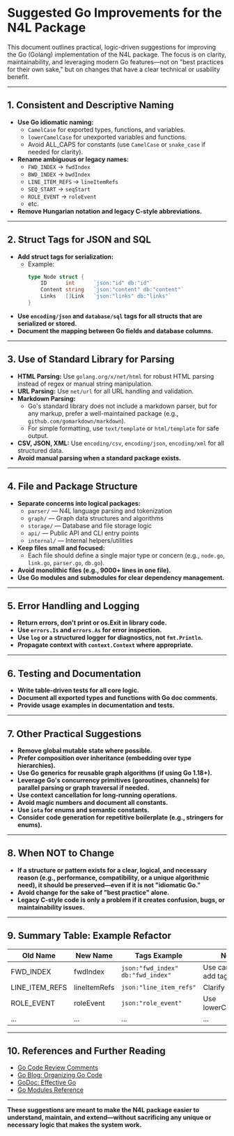 # Suggested Go Improvements for the N4L Package

This document outlines practical, logic-driven suggestions for improving the Go (Golang) implementation of the N4L package. The focus is on clarity, maintainability, and leveraging modern Go features—not on "best practices for their own sake," but on changes that have a clear technical or usability benefit.

---

## 1. **Consistent and Descriptive Naming**

- **Use Go idiomatic naming:**
  - `CamelCase` for exported types, functions, and variables.
  - `lowerCamelCase` for unexported variables and functions.
  - Avoid ALL_CAPS for constants (use `CamelCase` or `snake_case` if needed for clarity).
- **Rename ambiguous or legacy names:**
  - `FWD_INDEX` → `fwdIndex`
  - `BWD_INDEX` → `bwdIndex`
  - `LINE_ITEM_REFS` → `lineItemRefs`
  - `SEQ_START` → `seqStart`
  - `ROLE_EVENT` → `roleEvent`
  - etc.
- **Remove Hungarian notation and legacy C-style abbreviations.**

---

## 2. **Struct Tags for JSON and SQL**

- **Add struct tags for serialization:**
  - Example:
    ```go
    type Node struct {
        ID      int      `json:"id" db:"id"`
        Content string   `json:"content" db:"content"`
        Links   []Link   `json:"links" db:"links"`
    }
    ```
- **Use `encoding/json` and `database/sql` tags for all structs that are serialized or stored.**
- **Document the mapping between Go fields and database columns.**

---

## 3. **Use of Standard Library for Parsing**

- **HTML Parsing:** Use `golang.org/x/net/html` for robust HTML parsing instead of regex or manual string manipulation.
- **URL Parsing:** Use `net/url` for all URL handling and validation.
- **Markdown Parsing:**
  - Go's standard library does not include a markdown parser, but for any markup, prefer a well-maintained package (e.g., `github.com/gomarkdown/markdown`).
  - For simple formatting, use `text/template` or `html/template` for safe output.
- **CSV, JSON, XML:** Use `encoding/csv`, `encoding/json`, `encoding/xml` for all structured data.
- **Avoid manual parsing when a standard package exists.**

---

## 4. **File and Package Structure**

- **Separate concerns into logical packages:**
  - `parser/` — N4L language parsing and tokenization
  - `graph/` — Graph data structures and algorithms
  - `storage/` — Database and file storage logic
  - `api/` — Public API and CLI entry points
  - `internal/` — Internal helpers/utilities
- **Keep files small and focused:**
  - Each file should define a single major type or concern (e.g., `node.go`, `link.go`, `parser.go`, `db.go`).
- **Avoid monolithic files (e.g., 9000+ lines in one file).**
- **Use Go modules and submodules for clear dependency management.**

---

## 5. **Error Handling and Logging**

- **Return errors, don't print or os.Exit in library code.**
- **Use `errors.Is` and `errors.As` for error inspection.**
- **Use `log` or a structured logger for diagnostics, not `fmt.Println`.**
- **Propagate context with `context.Context` where appropriate.**

---

## 6. **Testing and Documentation**

- **Write table-driven tests for all core logic.**
- **Document all exported types and functions with Go doc comments.**
- **Provide usage examples in documentation and tests.**

---

## 7. **Other Practical Suggestions**

- **Remove global mutable state where possible.**
- **Prefer composition over inheritance (embedding over type hierarchies).**
- **Use Go generics for reusable graph algorithms (if using Go 1.18+).**
- **Leverage Go's concurrency primitives (goroutines, channels) for parallel parsing or graph traversal if needed.**
- **Use context cancellation for long-running operations.**
- **Avoid magic numbers and document all constants.**
- **Use `iota` for enums and semantic constants.**
- **Consider code generation for repetitive boilerplate (e.g., stringers for enums).**

---

## 8. **When NOT to Change**

- **If a structure or pattern exists for a clear, logical, and necessary reason (e.g., performance, compatibility, or a unique algorithmic need), it should be preserved—even if it is not "idiomatic Go."**
- **Avoid change for the sake of "best practice" alone.**
- **Legacy C-style code is only a problem if it creates confusion, bugs, or maintainability issues.**

---

## 9. **Summary Table: Example Refactor**

| Old Name       | New Name     | Tags Example                      | Notes                   |
| -------------- | ------------ | --------------------------------- | ----------------------- |
| FWD_INDEX      | fwdIndex     | `json:"fwd_index" db:"fwd_index"` | Use camelCase, add tags |
| LINE_ITEM_REFS | lineItemRefs | `json:"line_item_refs"`           | Clarify purpose         |
| ROLE_EVENT     | roleEvent    | `json:"role_event"`               | Use lowerCamelCase      |
| ...            | ...          | ...                               | ...                     |

---

## 10. **References and Further Reading**

- [Go Code Review Comments](https://github.com/golang/go/wiki/CodeReviewComments)
- [Go Blog: Organizing Go Code](https://blog.golang.org/organizing-go-code)
- [GoDoc: Effective Go](https://golang.org/doc/effective_go.html)
- [Go Modules Reference](https://blog.golang.org/using-go-modules)

---

**These suggestions are meant to make the N4L package easier to understand, maintain, and extend—without sacrificing any unique or necessary logic that makes the system work.**
